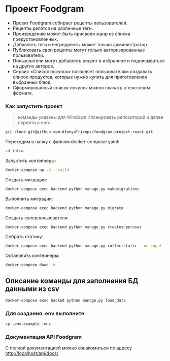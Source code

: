 # Проект Foodgram

* Проект Foodgram собирает рецепты пользователей.
* Рецепты делятся на различные теги.
* Произведению может быть присвоен жанр из списка предустановленных.
* Добавлять теги и ингредиенты может только администратор.
* Публиковать свои рецепты могут только авторизированные пользователи.
* Пользователи могут добавлять рецепт в избранное и подписываться на
других авторов.
* Сервис «Список покупок» позволяет пользователям создавать список
продуктов, которые нужно купить для приготовления выбранных блюд.
* Сформированный список покупок можно скачать в текстовом формате.

### Как запустить проект

> команды указаны для Windows
Клонировать репозиторий и далее перейти в него.

```bash
git clone git@github.com:AfonyaTriceps/foodgram-project-react.git
```

Переходим в папку с файлом docker-compose.yaml:

```bash
cd infra
```

Запустить контейнеры:

```bash
docker-compose up -d --build
```
Создать миграции:

```bash
docker-compose exec backend python manage.py makemigrations
```

Выполнить миграции:

```bash
docker-compose exec backend python manage.py migrate
```

Создать суперпользователя:

```bash
docker-compose exec backend python manage.py createsuperuser
```

Собрать статику:

```bash
docker-compose exec backend python manage.py collectstatic --no-input
```

Остановить контейнеры:

```bash
docker-compose down -v
```

## Описание команды для заполнения БД данными из csv

```bash
docker-compose exec backed python manage.py load_data
```

### Для создания .env выполните

```bash
cp .env.example .env
```

### Документация API Foodgram

С полной документацией можно ознакомиться по адресу
[http://localhost/api/docs/](http://localhost/api/docs/)
